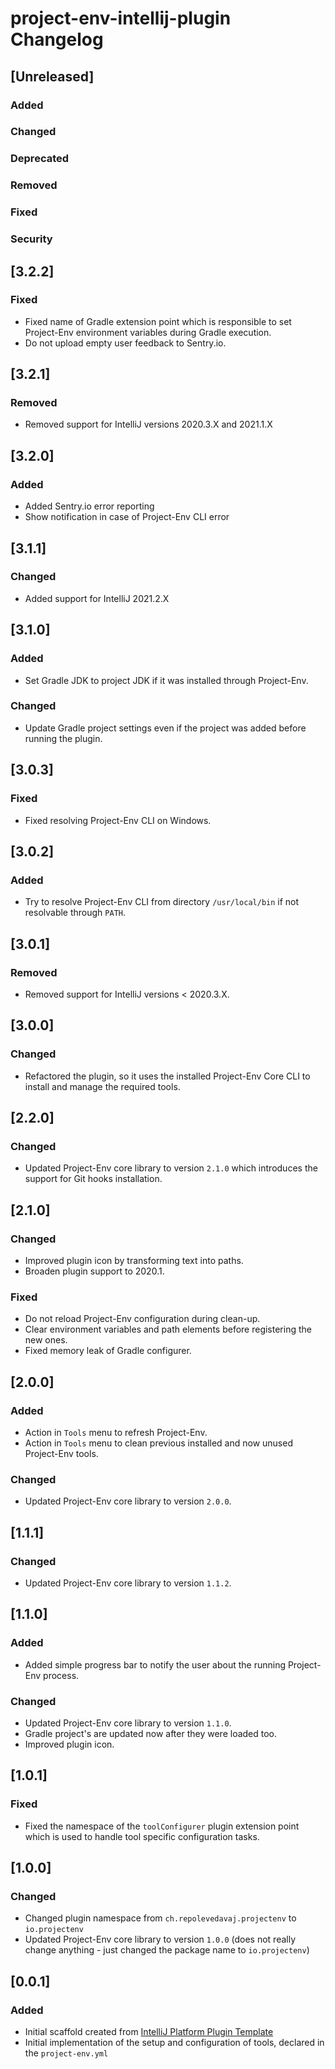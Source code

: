 <!-- Keep a Changelog guide -> https://keepachangelog.com -->

# project-env-intellij-plugin Changelog

## [Unreleased]
### Added

### Changed

### Deprecated

### Removed

### Fixed

### Security

## [3.2.2]
### Fixed
- Fixed name of Gradle extension point which is responsible to set Project-Env environment variables during Gradle execution.
- Do not upload empty user feedback to Sentry.io.

## [3.2.1]
### Removed
- Removed support for IntelliJ versions 2020.3.X and 2021.1.X

## [3.2.0]
### Added
- Added Sentry.io error reporting
- Show notification in case of Project-Env CLI error

## [3.1.1]
### Changed
- Added support for IntelliJ 2021.2.X

## [3.1.0]
### Added
- Set Gradle JDK to project JDK if it was installed through Project-Env.

### Changed
- Update Gradle project settings even if the project was added before running the plugin.

## [3.0.3]
### Fixed
- Fixed resolving Project-Env CLI on Windows.

## [3.0.2]
### Added
- Try to resolve Project-Env CLI from directory `/usr/local/bin` if not resolvable through `PATH`.

## [3.0.1]
### Removed
- Removed support for IntelliJ versions < 2020.3.X.

## [3.0.0]
### Changed
- Refactored the plugin, so it uses the installed Project-Env Core CLI to install and manage the required tools.

## [2.2.0]
### Changed
- Updated Project-Env core library to version `2.1.0` which introduces the support for Git hooks installation.

## [2.1.0]
### Changed
- Improved plugin icon by transforming text into paths.
- Broaden plugin support to 2020.1.

### Fixed
- Do not reload Project-Env configuration during clean-up.
- Clear environment variables and path elements before registering the new ones.
- Fixed memory leak of Gradle configurer.

## [2.0.0]
### Added
- Action in `Tools` menu to refresh Project-Env.
- Action in `Tools` menu to clean previous installed and now unused Project-Env tools.

### Changed
- Updated Project-Env core library to version `2.0.0`.

## [1.1.1]
### Changed
- Updated Project-Env core library to version `1.1.2`.

## [1.1.0]
### Added
- Added simple progress bar to notify the user about the running Project-Env process.

### Changed
- Updated Project-Env core library to version `1.1.0`.
- Gradle project's are updated now after they were loaded too.
- Improved plugin icon.

## [1.0.1]
### Fixed
- Fixed the namespace of the `toolConfigurer` plugin extension point which is used to handle tool specific configuration tasks.

## [1.0.0]
### Changed
- Changed plugin namespace from `ch.repolevedavaj.projectenv` to `io.projectenv`
- Updated Project-Env core library to version `1.0.0` (does not really change anything - just changed the package name to `io.projectenv`)

## [0.0.1]
### Added
- Initial scaffold created from [IntelliJ Platform Plugin Template](https://github.com/JetBrains/intellij-platform-plugin-template)
- Initial implementation of the setup and configuration of tools, declared in the `project-env.yml`